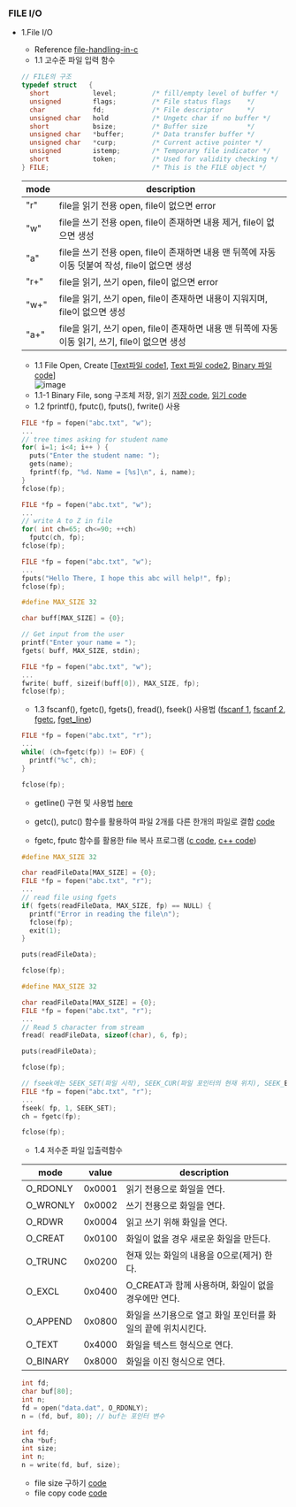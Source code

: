 ### FILE I/O
* 1.File I/O
    * Reference [file-handling-in-c](https://aticleworld.com/file-handling-in-c/)
    * 1.1 고수준 파일 입력 함수
    ```c
    // FILE의 구조
    typedef struct   {
      short           level;         /* fill/empty level of buffer */
      unsigned        flags;         /* File status flags    */
      char            fd;            /* File descriptor      */
      unsigned char   hold           /* Ungetc char if no buffer */
      short           bsize;         /* Buffer size          */
      unsigned char   *buffer;       /* Data transfer buffer */
      unsigned char   *curp;         /* Current active pointer */
      unsigned        istemp;        /* Temporary file indicator */
      short           token;         /* Used for validity checking */
    } FILE;                          /* This is the FILE object */
    ```  
    | mode | description |
    |--|--|
    | "r" | file을 읽기 전용 open, file이 없으면 error |
    | "w" | file을 쓰기 전용 open, file이 존재하면 내용 제거, file이 없으면 생성 |
    | "a" | file을 쓰기 전용 open, file이 존재하면 내용 맨 뒤쪽에 자동이동 덧붙여 작성, file이 없으면 생성 |
    | "r+" | file을 읽기, 쓰기 open, file이 없으면 error |
    | "w+" | file을 읽기, 쓰기 open, file이 존재하면 내용이 지워지며, file이 없으면 생성 |
    | "a+" | file을 읽기, 쓰기 open, file이 존재하면 내용 맨 뒤쪽에 자동이동 읽기, 쓰기, file이 없으면 생성 |
  
    *   1.1 File Open, Create [[Text파일 code1](https://github.com/csbyun-data/C-Pro/blob/main/chap03/File/Create_File.c), [Text 파일 code2](https://github.com/csbyun-data/C-Pro/blob/main/chap03/File/Text_File1.c), [Binary 파일 code](https://github.com/csbyun-data/C-Pro/blob/main/chap03/File/Binary_File1.c)]  
    ![image](https://github.com/user-attachments/assets/93bb7595-bba8-4e44-84df-d2a2553b606d)
    *   1.1-1 Binary File, song 구조체 저장, 읽기 [저장 code](https://github.com/csbyun-data/C-Pro/blob/main/chap03/File/Bin_Struct_song1.c), [읽기 code](https://github.com/csbyun-data/C-Pro/blob/main/chap03/File/Bin_Struct_song2.c)
    *   1.2 fprintf(), fputc(), fputs(), fwrite() 사용
    ```c
    FILE *fp = fopen("abc.txt", "w");
    ...
    // tree times asking for student name
    for( i=1; i<4; i++ ) {
      puts("Enter the student name: ");
      gets(name);
      fprintf(fp, "%d. Name = [%s]\n", i, name);
    }
    fclose(fp);
    ```
    ```c
    FILE *fp = fopen("abc.txt", "w");
    ...
    // write A to Z in file
    for( int ch=65; ch<=90; ++ch)
      fputc(ch, fp);
    fclose(fp);
    ```
    ```c
    FILE *fp = fopen("abc.txt", "w");
    ...
    fputs("Hello There, I hope this abc will help!", fp);
    fclose(fp);
    ```
    ```c
    #define MAX_SIZE 32
  
    char buff[MAX_SIZE] = {0};
  
    // Get input from the user
    printf("Enter your name = ");
    fgets( buff, MAX_SIZE, stdin);
    
    FILE *fp = fopen("abc.txt", "w");
    ...
    fwrite( buff, sizeif(buff[0]), MAX_SIZE, fp);
    fclose(fp);
    ```  
    *   1.3 fscanf(), fgetc(), fgets(), fread(), fseek() 사용법 ([fscanf 1](https://github.com/csbyun-data/C-Pro/blob/main/chap03/File/fscanf_func1.c), [fscanf 2](https://github.com/csbyun-data/C-Pro/blob/main/chap03/File/fscanf_func2.c), [fgetc](https://github.com/csbyun-data/C-Pro/blob/main/chap03/File/fgetc_func1.c), [fget_line](https://github.com/csbyun-data/C-Pro/blob/main/chap03/File/fget_line_func1.c))
    ```c
    FILE *fp = fopen("abc.txt", "r");
    ...
    while( (ch=fgetc(fp)) != EOF) {
      printf("%c", ch);
    }
    
    fclose(fp);
    ```
    * getline() 구현 및 사용법 [here](https://github.com/csbyun-data/C-Pro/blob/main/chap03/getline/README.md)
    * getc(), putc() 함수를 활용하여 파일 2개를 다른 한개의 파일로 결합 [code](https://github.com/csbyun-data/C-Pro/blob/main/chap03/File/combine_file.c)
    
    * fgetc, fputc 함수를 활용한 file 복사 프로그램 ([c code](https://github.com/csbyun-data/C-Pro/blob/main/chap03/File/file_copy1.c), [c++ code](https://github.com/csbyun-data/C-Pro/blob/main/chap03/File/file_copy3.cpp))
    ```c
    #define MAX_SIZE 32
    
    char readFileData[MAX_SIZE] = {0};
    FILE *fp = fopen("abc.txt", "r");
    ...
    // read file using fgets
    if( fgets(readFileData, MAX_SIZE, fp) == NULL) {
      printf("Error in reading the file\n");
      fclose(fp);
      exit(1);
    }
  
    puts(readFileData);
    
    fclose(fp);
    ```
    ```c
    #define MAX_SIZE 32
    
    char readFileData[MAX_SIZE] = {0};
    FILE *fp = fopen("abc.txt", "r");
    ...
    // Read 5 character from stream
    fread( readFileData, sizeof(char), 6, fp);
  
    puts(readFileData);
    
    fclose(fp);
    ```
    ```c
    // fseek에는 SEEK_SET(파일 시작), SEEK_CUR(파일 포인터의 현재 위치), SEEK_END(파일 종료)
    FILE *fp = fopen("abc.txt", "r");
    ...
    fseek( fp, 1, SEEK_SET);
    ch = fgetc(fp);
  
    fclose(fp);
    ```
    *   1.4 저수준 파일 입출력함수
    
    | mode | value | description |
    |--|--|--|
    | O_RDONLY | 0x0001 | 읽기 전용으로 화일을 연다. |
    | O_WRONLY | 0x0002 | 쓰기 전용으로 화일을 연다. |
    | O_RDWR | 0x0004 | 읽고 쓰기 위해 화일을 연다. |
    | O_CREAT | 0x0100 | 화일이 없을 경우 새로운 화일을 만든다. |
    | O_TRUNC | 0x0200 | 현재 있는 화일의 내용을 0으로(제거) 한다. |
    | O_EXCL | 0x0400 | O_CREAT과 함께 사용하며, 화일이 없을 경우에만 연다. |
    | O_APPEND | 0x0800 | 화일을 쓰기용으로 열고 화일 포인터를 화일의 끝에 위치시킨다. |
    | O_TEXT | 0x4000 | 화일을 텍스트 형식으로 연다. |
    | O_BINARY | 0x8000 | 화일을 이진 형식으로 연다. |
    ```c
    int fd;
    char buf[80];
    int n;
    fd = open("data.dat", O_RDONLY);
    n = (fd, buf, 80); // buf는 포인터 변수
    ```
    ```c
    int fd;
    cha *buf;
    int size;
    int n;
    n = write(fd, buf, size);
    ```
    * file size 구하기 [code](https://github.com/csbyun-data/C-Pro/blob/main/chap03/File/file_size1.c)
    * file copy code [code](https://github.com/csbyun-data/C-Pro/blob/main/chap03/File/file_copy2.c)
